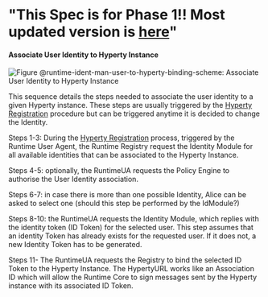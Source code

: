  "This Spec is for Phase 1!! Most updated version is [here](https://github.com/reTHINK-project/specs/tree/master/dynamic-view)" 
=============== 
#### Associate User Identity to Hyperty Instance

![Figure @runtime-ident-man-user-to-hyperty-binding-scheme: Associate User Identity to Hyperty Instance](user-to-hyperty-binding-scheme.png)

This sequence details the steps needed to associate the user identity to a given Hyperty instance. These steps are usually triggered by the [Hyperty Registration](../basics/register-hyperty.md) procedure but can be triggered anytime it is decided to change the Identity.

Steps 1-3: During the [Hyperty Registration](../basics/register-hyperty.md) process, triggered by the Runtime User Agent, the Runtime Registry request the Identity Module for all available identities that can be associated to the Hyperty Instance.

Steps 4-5: optionally, the RuntimeUA requests the Policy Engine to authorise the User Identity association.

Steps 6-7: in case there is more than one possible Identity, Alice can be asked to select one (should this step be performed by the IdModule?)

Steps 8-10: the RuntimeUA requests the Identity Module, which replies with the identity token (ID Token) for the selected user. This step assumes that an identity Token has already exists for the requested user. If it does not, a new Identity Token has to be generated.

Steps 11- The RuntimeUA requests the Registry to bind the selected ID Token to the Hyperty Instance. The HypertyURL works like an Association ID which will allow the Runtime Core to sign messages sent by the Hyperty instance with its associated ID Token.
